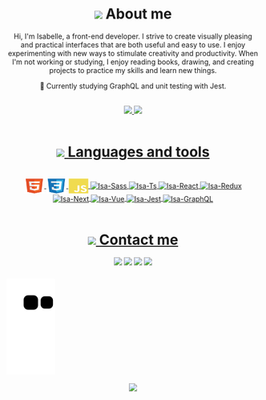
<div align="center">
   <h1><img src="https://media.giphy.com/media/3Ii2SW00oLZ8k/giphy.gif" height="30px"> About me</h1>
   Hi, I'm Isabelle, a front-end developer. I strive to create visually pleasing and practical interfaces that are both useful and easy to use. I enjoy                    experimenting with new ways to stimulate creativity and productivity. When I'm not working or studying, I enjoy reading books, drawing, and creating projects to        practice my skills and learn new things.
   
   📖 Currently studying GraphQL and unit testing with Jest.
</div>

 <br />
  
<div align="center"> 
  <a href="https://github.com/isabdch">
  <img height="150em" src="https://github-readme-stats.vercel.app/api?username=isabdch&show_icons=true&theme=jolly&include_all_commits=true&count_private=true"/>
  <img height="150em" src="https://github-readme-stats.vercel.app/api/top-langs/?username=isabdch&layout=compact&langs_count=7&theme=jolly"/>
</div>
   
   <br />
 
<div align="center"> 
  <h1><img src="https://media.giphy.com/media/UvPvsX9oMlMWs/giphy.gif" height="30px"> Languages and tools</h1>
  <div style="display: inline_block"><br>
    <img align="center" alt="Isa-HTML" height="30" width="40" src="https://raw.githubusercontent.com/devicons/devicon/master/icons/html5/html5-original.svg">
    <img align="center" alt="Isa-CSS" height="30" width="40" src="https://raw.githubusercontent.com/devicons/devicon/master/icons/css3/css3-original.svg">
    <img align="center" alt="Isa-Js" height="30" width="40" src="https://raw.githubusercontent.com/devicons/devicon/master/icons/javascript/javascript-plain.svg">
    <img align="center" alt="Isa-Sass" height="30" width="40" src="https://cdn.jsdelivr.net/gh/devicons/devicon/icons/sass/sass-original.svg">
    <img align="center" alt="Isa-Ts" height="30" width="40" src="https://cdn.jsdelivr.net/gh/devicons/devicon/icons/typescript/typescript-original.svg">
    <img align="center" alt="Isa-React" height="30" width="40" src="https://cdn.jsdelivr.net/gh/devicons/devicon/icons/react/react-original.svg">
    <img align="center" alt="Isa-Redux" height="30" width="40" src="https://cdn.jsdelivr.net/gh/devicons/devicon/icons/redux/redux-original.svg">
    <img align="center" alt="Isa-Next" height="30" width="40" src="https://cdn.jsdelivr.net/gh/devicons/devicon/icons/nextjs/nextjs-original.svg">
    <img align="center" alt="Isa-Vue" height="30" width="40" src="https://cdn.jsdelivr.net/gh/devicons/devicon/icons/vuejs/vuejs-original.svg">
    <img align="center" alt="Isa-Jest" height="30" width="40" src="https://cdn.jsdelivr.net/gh/devicons/devicon/icons/jest/jest-plain.svg">
    <img align="center" alt="Isa-GraphQL" height="30" width="40" src="https://cdn.jsdelivr.net/gh/devicons/devicon/icons/graphql/graphql-plain.svg">
  </div>
</div>
  
 <br />
  
<div align="center">
<h1><img src="https://media.giphy.com/media/l0IyjS5FXeMOtVMyY/giphy.gif" height="30px"> Contact me</h1>
<div>
  <a href="https://www.linkedin.com/in/isabdch/" target="_blank"><img src="https://img.shields.io/badge/-LinkedIn-%230077B5?style=for-the-badge&logo=linkedin&logoColor=white"></a> 
  <a href="mailto:belabchagas@gmail.com"><img src="https://img.shields.io/badge/-Gmail-%23333?style=for-the-badge&logo=gmail&logoColor=white" target="_blank"></a>
  <a href="https://instagram.com/isabdch" target="_blank"><img src="https://img.shields.io/badge/-Instagram-%23E4405F?style=for-the-badge&logo=instagram&logoColor=white"></a>
  <a href="https://open.spotify.com/user/isabdch?si=7592cf16929b4e3d"><img src="https://img.shields.io/badge/Spotify-1ED760?&style=for-the-badge&logo=spotify&logoColor=white"></a>
</div>  
</div>
  
 ### 
  

![Snake animation](https://github.com/isabdch/isabdch/blob/output/github-contribution-grid-snake.svg)
  
<div align="center">
<!--    ## <img src="https://media.giphy.com/media/YjHOvLaZ02jI8C3yvH/giphy.gif" height="30px"> While coding I'm listening to:
   [![spotify-github-profile](https://spotify-github-profile.vercel.app/api/view?uid=isabdch&cover_image=true&theme=novatorem&bar_color=8a2be2&bar_color_cover=false)](https://spotify-github-profile.vercel.app/api/view?uid=isabdch&redirect=true) -->

  ![](https://komarev.com/ghpvc/?username=isabdch&color=blueviolet&style=flat-square)
   </div>

